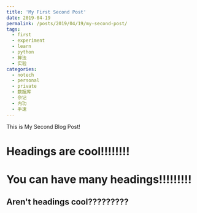```yaml
---
title: 'My First Second Post'
date: 2019-04-19
permalink: /posts/2019/04/19/my-second-post/
tags:
  - first
  - experiment
  - learn
  - python
  - 算法
  - 实验
categories:
  - notech
  - personal
  - private
  - 数据库
  - 杂记
  - 内功
  - 手速
---
```


This is My Second Blog Post!

Headings are cool!!!!!!!!
======

You can have many headings!!!!!!!!!
======

Aren't headings cool?????????
------
